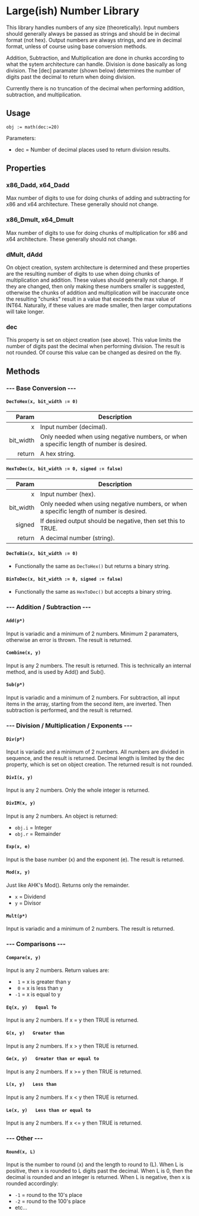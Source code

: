 # Large(ish) Number Library

This library handles numbers of any size (theoretically).  Input numbers should generally always be passed as strings and should be in decimal format (not hex).  Output numbers are always strings, and are in decimal format, unless of course using base conversion methods.

Addition, Subtraction, and Multiplication are done in chunks according to what the sytem architecture can handle.  Division is done basically as long division.  The [dec] paramater (shown below) determines the number of digits past the decimal to return when doing division.

Currently there is no truncation of the decimal when performing addition, subtraction, and multiplication.

## Usage

`obj := math(dec:=20)`

Parameters:
* dec = Number of decimal places used to return division results.

## Properties

### x86_Dadd, x64_Dadd
              
Max number of digits to use for doing chunks of adding and subtracting for x86 and x64 architecture.  These generally should not change.

### x86_Dmult, x64_Dmult

Max number of digits to use for doing chunks of multiplication for x86 and x64 architecture.  These generally should not change.

### dMult, dAdd

On object creation, system architecture is determined and these properties are the resulting number of digits to use when doing chunks of multiplication and addition. These values should generally not change.  If they are changed, then only making these numbers smaller is suggested, otherwise the chunks of addition and multiplication will be inaccurate once the resulting "chunks" result in a value that exceeds the max value of INT64.  Naturally, if these values are made smaller, then larger computations will take longer.

### dec

This property is set on object creation (see above).  This value limits the number of digits past the decimal when performing division.  The result is not rounded.  Of course this value can be changed as desired on the fly.

## Methods

### --- Base Conversion ---

#### `DecToHex(x, bit_width := 0)`
|Param|Description|
|-------------:|--------------------------|
|            x | Input number (decimal).                                                                 |
|    bit_width | Only needed when using negative numbers, or when a specific length of number is desired.|
|       return | A hex string.                                                                           |

#### `HexToDec(x, bit_width := 0, signed := false)`
|Param|Description|
|------------:|--------------------------|
|           x | Input number (hex).                                                                     |
|   bit_width | Only needed when using negative numbers, or when a specific length of number is desired.|
|      signed | If desired output should be negative, then set this to TRUE.                            |
|      return | A decimal number (string).                                                              |

#### `DecToBin(x, bit_width := 0)`

* Functionally the same as `DecToHex()` but returns a binary string.

#### `BinToDec(x, bit_width := 0, signed := false)`

* Functionally the same as `HexToDec()` but accepts a binary string.

### --- Addition / Subtraction ---

#### `Add(p*)`

Input is variadic and a minimum of 2 numbers.  Minimum 2 paramaters, otherwise an error is thrown.  The result is returned.

#### `Combine(x, y)`

Input is any 2 numbers.  The result is returned.  This is technically an internal method, and is used by Add() and Sub().

#### `Sub(p*)`

Input is variadic and a minimum of 2 numbers.  For subtraction, all input items in the array, starting from the second item, are inverted.  Then subtraction is performed, and the result is returned.

### --- Division / Multiplication / Exponents ---

#### `Div(p*)`

Input is variadic and a minimum of 2 numbers.  All numbers are divided in sequence, and the result is returned.  Decimal length is limited by the dec property, which is set on object creation.  The returned result is not rounded.

#### `DivI(x, y)`

Input is any 2 numbers.  Only the whole integer is returned.

#### `DivIM(x, y)`

Input is any 2 numbers.  An object is returned:

* `obj.i` = Integer
* `obj.r` = Remainder

#### `Exp(x, e)`

Input is the base number (x) and the exponent (e).  The result is returned.

#### `Mod(x, y)`

Just like AHK's Mod().  Returns only the remainder.

* `x` = Dividend
* `y` = Divisor

#### `Mult(p*)`

Input is variadic and a minimum of 2 numbers.  The result is returned.

### --- Comparisons ---

#### `Compare(x, y)`

Input is any 2 numbers.  Return values are:

* ` 1` = x is greater than y
* ` 0` = x is less than y
* `-1` = x is equal to y

#### `Eq(x, y)   Equal To`

Input is any 2 numbers.  If x = y then TRUE is returned.

#### `G(x, y)   Greater than`

Input is any 2 numbers.  If x > y then TRUE is returned.

#### `Ge(x, y)   Greater than or equal to`

Input is any 2 numbers.  If x >= y then TRUE is returned.

#### `L(x, y)   Less than`

Input is any 2 numbers.  If x < y then TRUE is returned.

#### `Le(x, y)   Less than or equal to`

Input is any 2 numbers.  If x <= y then TRUE is returned.

### --- Other ---

#### `Round(x, L)`

Input is the number to round (x) and the length to round to (L).
When L is positive, then x is rounded to L digits past the decimal.
When L is 0, then the decimal is rounded and an integer is returned.
When L is negative, then x is rounded accordingly:

* `-1` = round to the 10's place
* `-2` = round to the 100's place
* etc...
